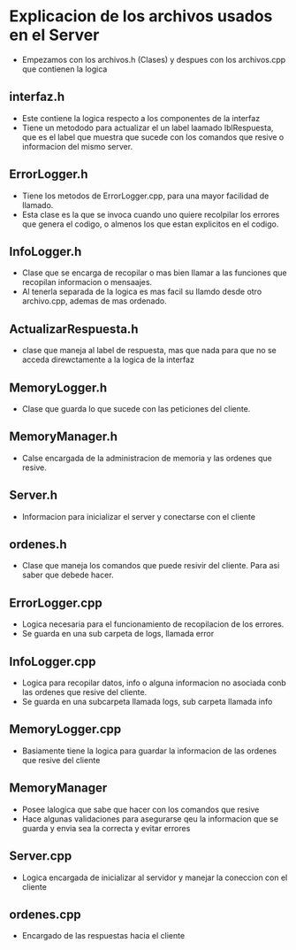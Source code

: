 # Explicacion de los archivos usados en el Server

* Empezamos con los archivos.h (Clases) y despues con los archivos.cpp que contienen la logica

## interfaz.h
- Este contiene la logica respecto a los componentes de la interfaz
- Tiene un metododo para actualizar el un label laamado lblRespuesta, que es el label que muestra que sucede con los comandos que resive o informacion del mismo server.

## ErrorLogger.h
  - Tiene los metodos de ErrorLogger.cpp, para una mayor facilidad de llamado.
  - Esta clase es la que se invoca cuando uno quiere recolpilar los errores que genera el codigo, o almenos los que estan explicitos en el codigo.

## InfoLogger.h
- Clase que se encarga de recopilar o mas bien llamar a las funciones que recopilan informacion o mensaajes.
- Al tenerla separada de la logica es mas facil su llamdo desde otro archivo.cpp, ademas de mas ordenado.

## ActualizarRespuesta.h
- clase que maneja al label de respuesta, mas que nada para que no se acceda direwctamente a la logica de la interfaz

## MemoryLogger.h
- Clase que guarda lo que sucede con las peticiones del cliente.

## MemoryManager.h
- Calse encargada de la administracion de memoria y las ordenes que resive.

## Server.h
- Informacion para inicializar el server y conectarse con el cliente

## ordenes.h
- Clase que maneja los comandos que puede resivir del cliente. Para asi saber que debede hacer.

## ErrorLogger.cpp
- Logica necesaria para el funcionamiento de recopilacion de los errores.
- Se guarda en una sub carpeta de logs, llamada error

## InfoLogger.cpp
- Logica para recopilar datos, info o alguna informacion no asociada conb las ordenes que resive del cliente.
-  Se guarda en una subcarpeta llamada logs, sub carpeta llamada info

## MemoryLogger.cpp
- Basiamente tiene la logica para guardar la informacion de las ordenes que resive del cliente
  
## MemoryManager
- Posee lalogica que sabe que hacer con los comandos que resive
- Hace algunas validaciones para asegurarse qeu la informacion que se guarda y envia sea la correcta y evitar errores

## Server.cpp
- Logica encargada de inicializar al servidor y manejar la coneccion con el cliente

## ordenes.cpp
- Encargado de las respuestas hacia el cliente




    
